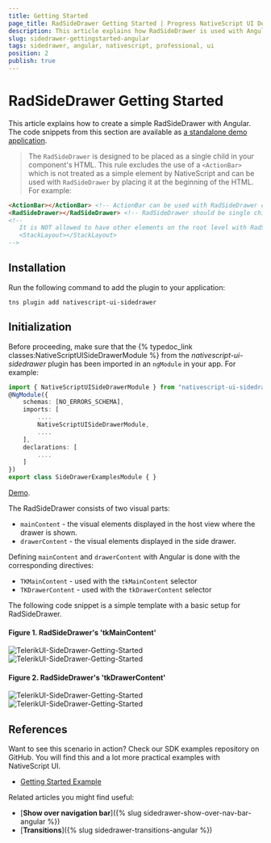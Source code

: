 ```yaml
---
title: Getting Started
page_title: RadSideDrawer Getting Started | Progress NativeScript UI Documentation
description: This article explains how RadSideDrawer is used with Angular.
slug: sidedrawer-gettingstarted-angular
tags: sidedrawer, angular, nativescript, professional, ui
position: 2
publish: true
---
```


# RadSideDrawer Getting Started
This article explains how to create a simple RadSideDrawer with Angular. The code snippets from this section are available as [a standalone demo application](https://github.com/NativeScript/nativescript-ui-samples-angular).

> The `RadSideDrawer` is designed to be placed as a single child in your component's HTML.
 This rule excludes the use of a `<ActionBar>` which is not treated as a simple element by NativeScript and can be used with `RadSideDrawer` by placing it at the beginning of the HTML. 
 For example:
 ```HTML
 <ActionBar></ActionBar> <!-- ActionBar can be used with RadSideDrawer on the root level -->
 <RadSideDrawer></RadSideDrawer> <!-- RadSideDrawer should be single child (not counting ActionBar)-->
 <!-- 
    It is NOT allowed to have other elements on the root level with RadSideDrawer
    <StackLayout></StackLayout>
 -->    
 ```

## Installation
Run the following command to add the plugin to your application:

```
tns plugin add nativescript-ui-sidedrawer
```

## Initialization
Before proceeding, make sure that the {% typedoc_link classes:NativeScriptUISideDrawerModule %} from the *nativescript-ui-sidedrawer* plugin has been imported in an `ngModule` in your app. For example:

```TypeScript
import { NativeScriptUISideDrawerModule } from "nativescript-ui-sidedrawer/angular";
@NgModule({
    schemas: [NO_ERRORS_SCHEMA],
    imports: [
        ....
        NativeScriptUISideDrawerModule,
        ....
    ],
    declarations: [
        ....
    ]
})
export class SideDrawerExamplesModule { }
```

[Demo](https://github.com/NativeScript/nativescript-ui-samples-angular/blob/master/sidedrawer/app/examples/sidedrawer-examples.module.ts).

The RadSideDrawer consists of two visual parts:

- `mainContent` - the visual elements displayed in the host view where the drawer is shown.
- `drawerContent` - the visual elements displayed in the side drawer.

Defining `mainContent` and `drawerContent`  with Angular is done with the corresponding directives:

- `TKMainContent` - used with the `tkMainContent` selector
- `TKDrawerContent` - used with the `tkDrawerContent` selector

The following code snippet is a simple template with a basic setup for RadSideDrawer.

<snippet id='angular-sidedrawer-getting-started-html'/>
<snippet id='sidedrawer-getting-started-angular'/>
<snippet id='sidedrawer-getting-started-angular-css'/>

#### Figure 1. RadSideDrawer's 'tkMainContent'
![TelerikUI-SideDrawer-Getting-Started](../../img/ns_ui/drawer-getting-started-ios-1.png "Side drawer main content on iOS.") ![TelerikUI-SideDrawer-Getting-Started](../../img/ns_ui/drawer-getting-started-android-1.png "Side drawer main content on Android.")


#### Figure 2. RadSideDrawer's 'tkDrawerContent'
![TelerikUI-SideDrawer-Getting-Started](../../img/ns_ui/drawer-getting-started-ios-2.png "Drawer content on iOS.") ![TelerikUI-SideDrawer-Getting-Started](../../img/ns_ui/drawer-getting-started-android-2.png "Drawer content on Android.")


## References
Want to see this scenario in action?
Check our SDK examples repository on GitHub. You will find this and a lot more practical examples with NativeScript UI.

* [Getting Started Example](https://github.com/NativeScript/nativescript-ui-samples-angular/tree/master/sidedrawer/app/examples/getting-started)

Related articles you might find useful:

* [**Show over navigation bar**]({% slug sidedrawer-show-over-nav-bar-angular %})
* [**Transitions**]({% slug sidedrawer-transitions-angular %})
